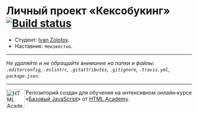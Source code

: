 # Личный проект «Кексобукинг» [![Build status][travis-image]][travis-url]

* Студент: [Ivan Zolotov](https://up.htmlacademy.ru/javascript/10/user/489369).
* Наставник: `Неизвестно`.

---

_Не удаляйте и не обращайте внимание на папки и файлы:_<br>
_`.editorconfig`, `.eslintrc`, `.gitattributes`, `.gitignore`, `.travis.yml`, `package.json`._

---

<a href="https://htmlacademy.ru/intensive/javascript"><img align="left" width="50" height="50" title="HTML Academy" src="https://up.htmlacademy.ru/static/img/intensive/javascript/logo-for-github.svg"></a>

Репозиторий создан для обучения на интенсивном онлайн‑курсе «[Базовый JavaScript](https://htmlacademy.ru/intensive/javascript)» от [HTML Academy](https://htmlacademy.ru).

[travis-image]: https://travis-ci.org/htmlacademy-javascript/489369-keksobooking.svg?branch=master
[travis-url]: https://travis-ci.org/htmlacademy-javascript/489369-keksobooking
